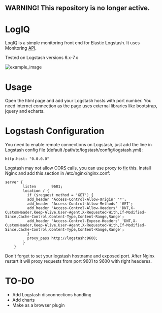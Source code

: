 ## WARNING! This repository is no longer active.

# LogIQ

LogIQ is a simple monitoring front end for Elastic Logstash. It uses Monitoring [API](https://www.elastic.co/guide/en/logstash/current/monitoring-logstash.html).

Tested on Logstash versions 6.x-7.x

![example_image](example.png)

# Usage
Open the html page and add your Logstash hosts with port number. You need internet connection as the page uses external libraries like bootstrap, jquery and echarts.

# Logstash Configuration
You need to enable remote connections on Logstash, just add the line in Logstash config file (default /path/to/logstash/config/logstash.yml):

```http.host: "0.0.0.0"```

Logstash may not allow CORS calls, you can use proxy to [fix](https://enable-cors.org/server_nginx.html) this.
Install Nginx and add this section in /etc/nginx/nginx.conf:

```
server {
        listen       9601;
        location / {
          if ($request_method = 'GET') {
          add_header 'Access-Control-Allow-Origin' '*';
          add_header 'Access-Control-Allow-Methods' 'GET';
          add_header 'Access-Control-Allow-Headers' 'DNT,X-CustomHeader,Keep-Alive,User-Agent,X-Requested-With,If-Modified-Since,Cache-Control,Content-Type,Content-Range,Range';
          add_header 'Access-Control-Expose-Headers' 'DNT,X-CustomHeader,Keep-Alive,User-Agent,X-Requested-With,If-Modified-Since,Cache-Control,Content-Type,Content-Range,Range';
          }
          proxy_pass http://logstash:9600;
        }
    }
```

Don't forget to set your logstash hostname and exposed port.
After Nginx restart it will proxy requests from port 9601 to 9600 with right headeres.


# TO-DO
- Add Logstash disconnections handling
- Add charts
- Make as a browser plugin
